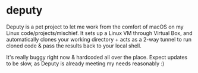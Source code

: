 # deputy

Deputy is a pet project to let me work from the comfort of macOS on my Linux code/projects/mischief. It sets up a Linux VM through Virtual Box, and automatically clones your working directory + acts as a 2-way tunnel to run cloned code & pass the results back to your local shell. 

It's really buggy right now & hardcoded all over the place. Expect updates to be slow, as Deputy is already meeting my needs reasonably :) 
